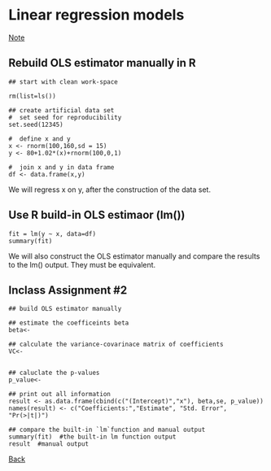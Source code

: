 # Linear regression models




[Note](https://app.box.com/s/ipx4khiw11gonulpy206r510020nrbzx)


## Rebuild OLS estimator manually in R

```{r}
## start with clean work-space

rm(list=ls())
 
## create artificial data set
#  set seed for reproducibility
set.seed(12345)
 
#  define x and y
x <- rnorm(100,160,sd = 15)
y <- 80+1.02*(x)+rnorm(100,0,1)
 
#  join x and y in data frame
df <- data.frame(x,y)
```
We will regress x on y, after the construction of the data set.


## Use R build-in OLS estimaor (lm())
```{r,eval=FALSE}
fit = lm(y ~ x, data=df)
summary(fit)
```

We will also construct the OLS estimator manually and compare the results to the lm() output.
They must be  equivalent.

## Inclass Assignment #2
```{r, eval=FALSE}
## build OLS estimator manually

## estimate the coefficeints beta
beta<- 

## calculate the variance-covarinace matrix of coefficients
VC<-


## caluclate the p-values
p_value<-

## print out all information
result <- as.data.frame(cbind(c("(Intercept)","x"), beta,se, p_value))
names(result) <- c("Coefficients:","Estimate", "Std. Error", "Pr(>|t|)")

## compare the built-in `lm`function and manual output
summary(fit)  #the built-in lm function output
result  #manual output
```


[Back](https://github.com/younghhk/STAT_COMP/)

